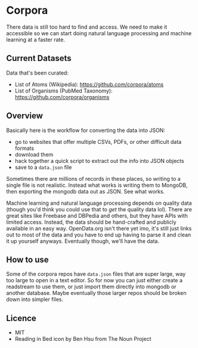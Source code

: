 # Corpora

There data is still too hard to find and access. We need to make it accessible so we can start doing natural language processing and machine learning at a faster rate.

## Current Datasets

Data that's been curated:

- List of Atoms (Wikipedia): https://github.com/corpora/atoms
- List of Organisms (PubMed Taxonomy): https://github.com/corpora/organisms

## Overview

Basically here is the workflow for converting the data into JSON:

- go to websites that offer multiple CSVs, PDFs, or other difficult data formats
- download them
- hack together a quick script to extract out the info into JSON objects
- save to a `data.json` file

Sometimes there are millions of records in these places, so writing to a single file is not realistic. Instead what works is writing them to MongoDB, then exporting the mongodb data out as JSON. See what works.

Machine learning and natural language processing depends on quality data (though you'd think you could use that to _get_ the quality data lol). There are great sites like Freebase and DBPedia and others, but they have APIs with limited access. Instead, the data should be hand-crafted and publicly available in an easy way. OpenData.org isn't there yet imo, it's still just links out to most of the data and you have to end up having to parse it and clean it up yourself anyways. Eventually though, we'll have the data.

## How to use

Some of the corpora repos have `data.json` files that are super large, way too large to open in a text editor. So for now you can just either create a readstream to use them, or just import them directly into mongodb or another database. Maybe eventually those larger repos should be broken down into simpler files.

## Licence

- MIT
- Reading in Bed icon by Ben Hsu from The Noun Project